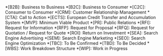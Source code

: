 *[B2B]:                     Business to Business
*[B2C]:                     Business to Consumer
*[C2C]:                     Consumer to Consumer
*[CRM]:                     Customer Relationship Management
*[CTA]:                     Call to Action
*[ECTS]:                    European Credit Transfer and Accumulation System
*[MVP]:                     Minimum Viable Product
*[PR]:                      Public Relations
*[RFI]:                     Request for Information
*[RFP]:                     Request for Proposal
*[RFQ]:                     Request for Quotation / Request for Quote
*[ROI]:                     Return on Investment
*[SEA]:                     Search Engine Advertising
*[SEM]:                     Search Engine Marketing
*[SEO]:                     Search Engine Optimization
*[TBC]:                     To Be Confirmed
*[TBD]:                     To Be Decided
*[WBS]:                     Work Breakdown Structure
*[WIP]:                     Work in Progress